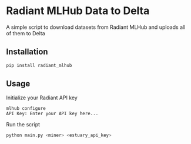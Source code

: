 # Radiant MLHub Data to Delta

A simple script to download datasets from Radiant MLHub and uploads all of them to Delta

## Installation
```bash
pip install radiant_mlhub
```

## Usage
Initialize your Radiant API key
```
mlhub configure
API Key: Enter your API key here...
```

Run the script
```bash
python main.py <miner> <estuary_api_key>
```